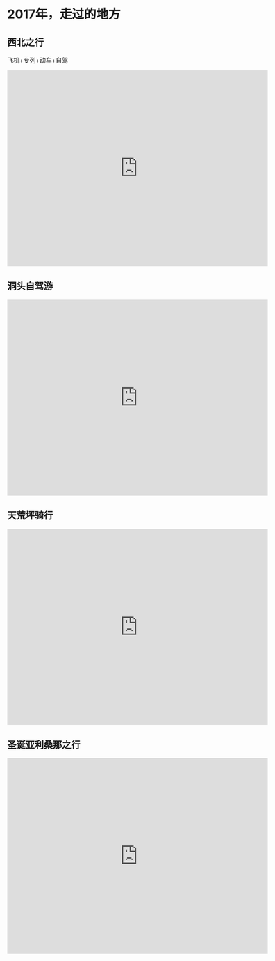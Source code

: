 # 2017年，走过的地方

## 西北之行

飞机+专列+动车+自驾
<iframe src="https://www.google.com/maps/embed?pb=!1m64!1m12!1m3!1d16407038.661666417!2d98.37895518117321!3d36.89659837177713!2m3!1f0!2f0!3f0!3m2!1i1024!2i768!4f13.1!4m49!3e0!4m5!1s0x34458e73e7e7dbdf%3A0xcd88c62cee311f65!2sRui&#39;an%2C+Wenzhou%2C+Zhejiang%2C+China!3m2!1d27.778657!2d120.655148!4m5!1s0x366379e922ac17b9%3A0x85d466fda794582e!2sXi&#39;an%2C+Shaanxi%2C+China!3m2!1d34.341574!2d108.93977!4m5!1s0x365a90b5990c3983%3A0x914c002e5d0d245c!2sLanzhou%2C+Gansu%2C+China!3m2!1d36.061088999999996!2d103.83430299999999!4m5!1s0x37eac14a4a737231%3A0x7461bfc0c6bfc872!2sDunhuang%2C+Jiuquan%2C+Gansu%2C+China!3m2!1d40.142128!2d94.66196599999999!4m5!1s0x365a90b5990c3983%3A0x914c002e5d0d245c!2sLanzhou%2C+Gansu%2C+China!3m2!1d36.061088999999996!2d103.83430299999999!4m5!1s0x36efc52300447721%3A0xb98652ce2e240e02!2sChengdu%2C+Sichuan%2C+China!3m2!1d30.572815!2d104.066801!4m5!1s0x342eaef8dd85f26f%3A0x39c2c9ac6c582210!2sWuhan%2C+Hubei%2C+China!3m2!1d30.592848999999998!2d114.305539!4m5!1s0x34458e73e7e7dbdf%3A0xcd88c62cee311f65!2sRui&#39;an%2C+Wenzhou%2C+Zhejiang%2C+China!3m2!1d27.778657!2d120.655148!5e0!3m2!1sen!2sus!4v1526482248433" width="600" height="450" frameborder="0" style="border:0" allowfullscreen></iframe>

## 洞头自驾游
<iframe src="https://www.google.com/maps/embed?pb=!1m40!1m12!1m3!1d225709.11331541187!2d120.75524284481621!3d27.88033416999685!2m3!1f0!2f0!3f0!3m2!1i1024!2i768!4f13.1!4m25!3e0!4m5!1s0x34458e73e7e7dbdf%3A0xcd88c62cee311f65!2sRui&#39;an%2C+Wenzhou%2C+Zhejiang%2C+China!3m2!1d27.778657!2d120.655148!4m5!1s0x34458f4ac91fd59b%3A0xcf4b382bb5b89415!2sTangxiazhen%2C+Rui&#39;an%2C+Wenzhou%2C+Zhejiang%2C+China%2C+325206!3m2!1d27.821201!2d120.693828!4m5!1s0x344f89d093e0fa8d%3A0xe269f68e80483db3!2sDongtou%2C+Wenzhou%2C+Zhejiang%2C+China!3m2!1d27.836154!2d121.157249!4m5!1s0x34458e73e7e7dbdf%3A0xcd88c62cee311f65!2sRui&#39;an%2C+Wenzhou%2C+Zhejiang%2C+China!3m2!1d27.778657!2d120.655148!5e0!3m2!1sen!2sus!4v1515713071137" width="600" height="450" frameborder="0" style="border:0" allowfullscreen></iframe>

## 天荒坪骑行

<iframe src="https://www.google.com/maps/embed?pb=!1m34!1m12!1m3!1d220248.9585614715!2d119.73324127127344!3d30.396675614162668!2m3!1f0!2f0!3f0!3m2!1i1024!2i768!4f13.1!4m19!3e2!4m5!1s0x344b62e59347d573%3A0xc71a5f36936f81a0!2zQ2hpbmEsIFpoZWppYW5nLCBIYW5nemhvdSwgWGlodSwgWmhlZGEgUm9hZCwg5rWZ5rGf5aSn5a2m546J5rOJ5qCh5Yy6!3m2!1d30.263607999999998!2d120.1234389!4m5!1s0x344b17e13c8680f3%3A0xa65c43a7287aa265!2sTianhuangpingzhen%2C+Anji%2C+Huzhou%2C+Zhejiang%2C+China!3m2!1d30.519814999999998!2d119.621393!4m5!1s0x344b62e59347d573%3A0xc71a5f36936f81a0!2sZhejiang+University+Yuquan+Campus%2C+38+Zheda+Rd%2C+Xihu+Qu%2C+Hangzhou+Shi%2C+Zhejiang+Sheng%2C+China%2C+310027!3m2!1d30.263607999999998!2d120.1234389!5e0!3m2!1sen!2sus!4v1515713317740" width="600" height="450" frameborder="0" style="border:0" allowfullscreen></iframe>

## 圣诞亚利桑那之行

<iframe src="https://www.google.com/maps/embed?pb=!1m52!1m12!1m3!1d3334788.2086694213!2d-117.08567559522976!3d35.29034658645422!2m3!1f0!2f0!3f0!3m2!1i1024!2i768!4f13.1!4m37!3e0!4m5!1s0x80c2c7f20f0b890b%3A0xc1daa51e0566238d!2s2620+Ellendale+Pl%2C+Los+Angeles%2C+CA+90007%2C+USA!3m2!1d34.032015699999995!2d-118.28820689999999!4m5!1s0x872b12ed50a179cb%3A0x8c69c7f8354a1bac!2sPhoenix%2C+Arizona!3m2!1d33.4483771!2d-112.0740373!4m5!1s0x872da132f942b00d%3A0x5548c523fa6c8efd!2sSedona%2C+Arizona+86336!3m2!1d34.8697395!2d-111.7609896!4m5!1s0x8734135bfdcd758f%3A0x6e982f5153384e39!2sPage%2C+AZ!3m2!1d36.9147222!2d-111.4558333!4m5!1s0x80beb782a4f57dd1%3A0x3accd5e6d5b379a3!2sLas+Vegas%2C+NV!3m2!1d36.1699412!2d-115.1398296!4m5!1s0x80c2c7f20f0b890b%3A0xc1daa51e0566238d!2s2620+Ellendale+Pl%2C+Los+Angeles%2C+CA+90007%2C+USA!3m2!1d34.032015699999995!2d-118.28820689999999!5e0!3m2!1sen!2sus!4v1515712095201" width="600" height="450" frameborder="0" style="border:0" allowfullscreen></iframe>
